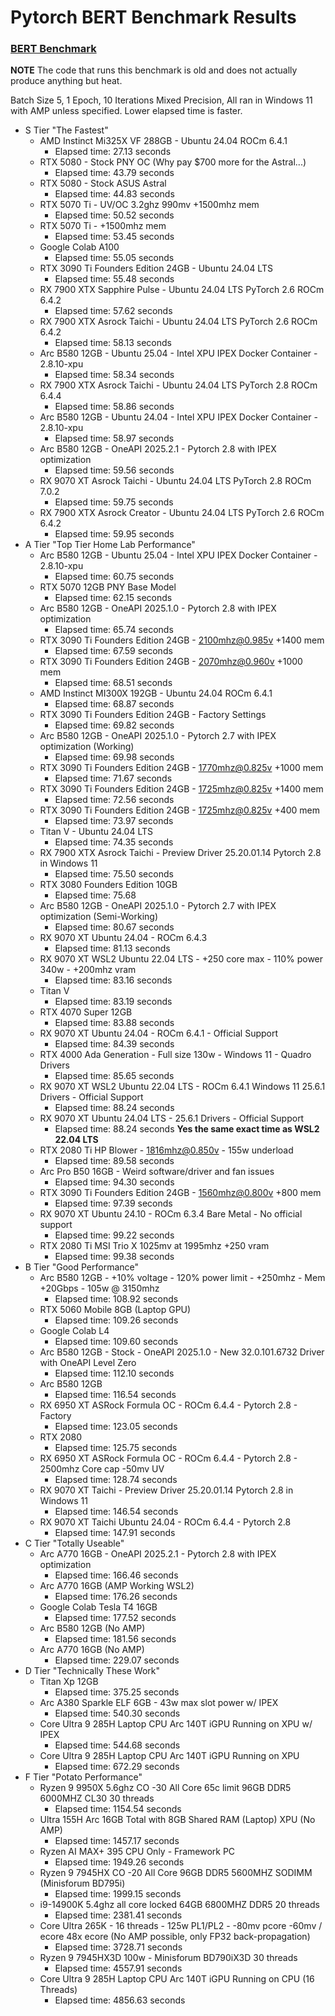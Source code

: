 # Pytorch BERT Benchmark Results

### <a href="BERT.md">BERT Benchmark</a>

**NOTE** The code that runs this benchmark is old and does not actually produce anything but heat.

Batch Size 5, 1 Epoch, 10 Iterations Mixed Precision, All ran in Windows 11 with AMP unless specified. Lower elapsed time is faster.

- S Tier "The Fastest"
  - AMD Instinct Mi325X VF 288GB - Ubuntu 24.04 ROCm 6.4.1
    - Elapsed time: 27.13 seconds
  - RTX 5080 - Stock PNY OC (Why pay $700 more for the Astral...)
    - Elapsed time: 43.79 seconds
  - RTX 5080 - Stock ASUS Astral
    - Elapsed time: 44.83 seconds
  - RTX 5070 Ti - UV/OC 3.2ghz 990mv +1500mhz mem
    - Elapsed time: 50.52 seconds
  - RTX 5070 Ti - +1500mhz mem
    - Elapsed time: 53.45 seconds
  - Google Colab A100
    - Elapsed time: 55.05 seconds
  - RTX 3090 Ti Founders Edition 24GB - Ubuntu 24.04 LTS
    - Elapsed time: 55.48 seconds
  - RX 7900 XTX Sapphire Pulse - Ubuntu 24.04 LTS PyTorch 2.6 ROCm 6.4.2
    - Elapsed time: 57.62 seconds
  - RX 7900 XTX Asrock Taichi - Ubuntu 24.04 LTS PyTorch 2.6 ROCm 6.4.2
  	- Elapsed time: 58.13 seconds
  - Arc B580 12GB - Ubuntu 25.04 - Intel XPU IPEX Docker Container - 2.8.10-xpu
    - Elapsed time: 58.34 seconds
  - RX 7900 XTX Asrock Taichi - Ubuntu 24.04 LTS PyTorch 2.8 ROCm 6.4.4
    - Elapsed time: 58.86 seconds
  - Arc B580 12GB - Ubuntu 24.04 - Intel XPU IPEX Docker Container - 2.8.10-xpu
    - Elapsed time: 58.97 seconds
  - Arc B580 12GB - OneAPI 2025.2.1 - Pytorch 2.8 with IPEX optimization
    - Elapsed time: 59.56 seconds
  - RX 9070 XT Asrock Taichi - Ubuntu 24.04 LTS PyTorch 2.8 ROCm 7.0.2
  	- Elapsed time: 59.75 seconds
  - RX 7900 XTX Asrock Creator - Ubuntu 24.04 LTS PyTorch 2.6 ROCm 6.4.2
    - Elapsed time: 59.95 seconds
- A Tier "Top Tier Home Lab Performance"
  - Arc B580 12GB - Ubuntu 25.04 - Intel XPU IPEX Docker Container - 2.8.10-xpu
    - Elapsed time: 60.75 seconds
  - RTX 5070 12GB PNY Base Model
    - Elapsed time: 62.15 seconds
  - Arc B580 12GB - OneAPI 2025.1.0 - Pytorch 2.8 with IPEX optimization
    - Elapsed time: 65.74 seconds
  - RTX 3090 Ti Founders Edition 24GB - 2100mhz@0.985v +1400 mem
    - Elapsed time: 67.59 seconds
  - RTX 3090 Ti Founders Edition 24GB - 2070mhz@0.960v +1000 mem
    - Elapsed time: 68.51 seconds
  - AMD Instinct MI300X 192GB - Ubuntu 24.04 ROCm 6.4.1
    - Elapsed time: 68.87 seconds
  - RTX 3090 Ti Founders Edition 24GB - Factory Settings
    - Elapsed time: 69.82 seconds
  - Arc B580 12GB - OneAPI 2025.1.0 - Pytorch 2.7 with IPEX optimization (Working)
    - Elapsed time: 69.98 seconds
  - RTX 3090 Ti Founders Edition 24GB - 1770mhz@0.825v +1000 mem
    - Elapsed time: 71.67 seconds
  - RTX 3090 Ti Founders Edition 24GB - 1725mhz@0.825v +1400 mem
    - Elapsed time: 72.56 seconds
  - RTX 3090 Ti Founders Edition 24GB - 1725mhz@0.825v +400 mem
    - Elapsed time: 73.97 seconds
  - Titan V - Ubuntu 24.04 LTS
    - Elapsed time: 74.35 seconds
  - RX 7900 XTX Asrock Taichi - Preview Driver 25.20.01.14 Pytorch 2.8 in Windows 11
    - Elapsed time: 75.50 seconds
  - RTX 3080 Founders Edition 10GB
    - Elapsed time: 75.68
  - Arc B580 12GB - OneAPI 2025.1.0 - Pytorch 2.7 with IPEX optimization (Semi-Working)
    - Elapsed time: 80.67 seconds
  - RX 9070 XT Ubuntu 24.04 - ROCm 6.4.3
  	- Elapsed time: 81.13 seconds
  - RX 9070 XT WSL2 Ubuntu 22.04 LTS - +250 core max - 110% power 340w - +200mhz vram
    - Elapsed time: 83.16 seconds
  - Titan V
    - Elapsed time: 83.19 seconds
  - RTX 4070 Super 12GB
    - Elapsed time: 83.88 seconds
  - RX 9070 XT Ubuntu 24.04 - ROCm 6.4.1 - Official Support
    - Elapsed time: 84.39 seconds
  - RTX 4000 Ada Generation - Full size 130w - Windows 11 - Quadro Drivers
    - Elapsed time: 85.65 seconds
  - RX 9070 XT WSL2 Ubuntu 22.04 LTS - ROCm 6.4.1 Windows 11 25.6.1 Drivers - Official Support
    - Elapsed time: 88.24 seconds
  - RX 9070 XT Ubuntu 24.04 LTS - 25.6.1 Drivers - Official Support
    - Elapsed time: 88.24 seconds **Yes the same exact time as WSL2 22.04 LTS**
  - RTX 2080 Ti HP Blower - 1816mhz@0.850v - 155w underload
    - Elapsed time: 89.58 seconds
  - Arc Pro B50 16GB - Weird software/driver and fan issues
    - Elapsed time: 94.30 seconds
  - RTX 3090 Ti Founders Edition 24GB - 1560mhz@0.800v +800 mem
    - Elapsed time: 97.39 seconds
  - RX 9070 XT Ubuntu 24.10 - ROCm 6.3.4 Bare Metal - No official support
    - Elapsed time: 99.22 seconds
  - RTX 2080 Ti MSI Trio X 1025mv at 1995mhz +250 vram
    - Elapsed time: 99.38 seconds
- B Tier "Good Performance"
  - Arc B580 12GB - +10% voltage - 120% power limit - +250mhz - Mem +20Gbps - 105w @ 3150mhz
    - Elapsed time: 108.92 seconds
  - RTX 5060 Mobile 8GB (Laptop GPU)
    - Elapsed time: 109.26 seconds
  - Google Colab L4
    - Elapsed time: 109.60 seconds
  - Arc B580 12GB - Stock - OneAPI 2025.1.0 - New 32.0.101.6732 Driver with OneAPI Level Zero
    - Elapsed time: 112.10 seconds
  - Arc B580 12GB
    - Elapsed time: 116.54 seconds
  - RX 6950 XT ASRock Formula OC - ROCm 6.4.4 - Pytorch 2.8 - Factory
    - Elapsed time: 123.05 seconds
  - RTX 2080
    - Elapsed time: 125.75 seconds
  - RX 6950 XT ASRock Formula OC - ROCm 6.4.4 - Pytorch 2.8 - 2500mhz Core cap -50mv UV
    - Elapsed time: 128.74 seconds
  - RX 9070 XT Taichi - Preview Driver 25.20.01.14 Pytorch 2.8 in Windows 11
    - Elapsed time: 146.54 seconds
  - RX 9070 XT Taichi Ubuntu 24.04 - ROCm 6.4.4 - Pytorch 2.8
  	- Elapsed time: 147.91 seconds
- C Tier "Totally Useable"
  - Arc A770 16GB - OneAPI 2025.2.1 - Pytorch 2.8 with IPEX optimization
    - Elapsed time: 166.46 seconds
  - Arc A770 16GB (AMP Working WSL2)
    - Elapsed time: 176.26 seconds
  - Google Colab Tesla T4 16GB
    - Elapsed time: 177.52 seconds
  - Arc B580 12GB (No AMP)
    - Elapsed time: 181.56 seconds
  - Arc A770 16GB (No AMP)
    - Elapsed time: 229.07 seconds
- D Tier "Technically These Work"
  - Titan Xp 12GB
    - Elapsed time: 375.25 seconds
  - Arc A380 Sparkle ELF 6GB - 43w max slot power w/ IPEX
    - Elapsed time: 540.30 seconds
  - Core Ultra 9 285H Laptop CPU Arc 140T iGPU Running on XPU w/ IPEX
    - Elapsed time: 544.68 seconds
  - Core Ultra 9 285H Laptop CPU Arc 140T iGPU Running on XPU
    - Elapsed time: 672.29 seconds
- F Tier "Potato Performance"
  - Ryzen 9 9950X 5.6ghz CO -30 All Core 65c limit 96GB DDR5 6000MHZ CL30 30 threads
    - Elapsed time: 1154.54 seconds
  - Ultra 155H Arc 16GB Total with 8GB Shared RAM (Laptop) XPU (No AMP)
    - Elapsed time: 1457.17 seconds
  - Ryzen AI MAX+ 395 CPU Only - Framework PC
    - Elapsed time: 1949.26 seconds
  - Ryzen 9 7945HX CO -20 All Core 96GB DDR5 5600MHZ SODIMM (Minisforum BD795i)
  	- Elapsed time: 1999.15 seconds
  - i9-14900K 5.4ghz all core locked 64GB 6800MHZ DDR5 20 threads
    - Elapsed time: 2381.41 seconds
  - Core Ultra 265K - 16 threads - 125w PL1/PL2 - -80mv pcore -60mv / ecore 48x ecore (No AMP possible, only FP32 back-propagation)
    - Elapsed time: 3728.71 seconds
  - Ryzen 9 7945HX3D 100w - Minisforum BD790iX3D 30 threads
    - Elapsed time: 4557.91 seconds
  - Core Ultra 9 285H Laptop CPU Arc 140T iGPU Running on CPU (16 Threads)
    - Elapsed time: 4856.63 seconds
